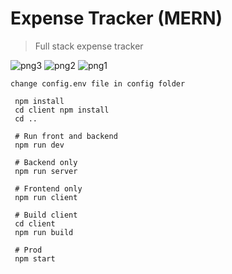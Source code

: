 # Expense Tracker (MERN)

> Full stack expense tracker

![png3](https://github.com/Ajayp111/expense-tracker-mern-master/assets/126410871/6519c92f-833a-4309-b952-36bb284df95d)
![png2](https://github.com/Ajayp111/expense-tracker-mern-master/assets/126410871/2dcb18dc-d4aa-4a3c-8320-8a5d4b8fc0a4)
![png1](https://github.com/Ajayp111/expense-tracker-mern-master/assets/126410871/d53633f5-3bb0-42cf-b9fa-d074516b3faf)
```
change config.env file in config folder
```

```
 npm install
 cd client npm install
 cd ..
 
 # Run front and backend
 npm run dev
 
 # Backend only
 npm run server
 
 # Frontend only
 npm run client
 
 # Build client
 cd client
 npm run build
 
 # Prod
 npm start
```
